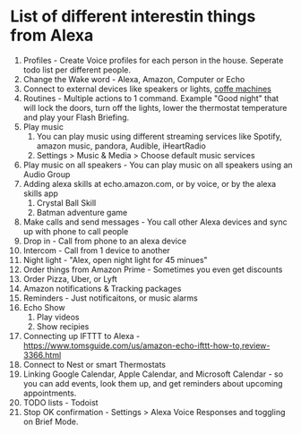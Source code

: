 # List of different interestin things from Alexa
1. Profiles - Create Voice profiles for each person in the house. Seperate todo list per different people.
1. Change the Wake word -  Alexa, Amazon, Computer or Echo
1. Connect to external devices like speakers or lights, [coffe machines](https://www.amazon.com/Behmor-Connected-Customizable-Temperature-Compatible/dp/B015PE66T4)
1. Routines - Multiple actions to 1 command. Example "Good night" that will lock the doors, turn off the lights, lower the thermostat temperature and play your Flash Briefing. 
1. Play music
    1. You can play music using different streaming services like Spotify, amazon music, pandora, Audible, iHeartRadio
    1. Settings > Music & Media > Choose default music services
1. Play music on all speakers - You can play music on all speakers using an Audio Group
1. Adding alexa skills at echo.amazon.com, or by voice, or by the alexa skills app
    1. Crystal Ball Skill
    1. Batman adventure game
1. Make calls and send messages - You call other Alexa devices and sync up with phone to call people
1. Drop in - Call from phone to an alexa device
1. Intercom - Call from 1 device to another
1. Night light - "Alex, open night light for 45 minues"
1. Order things from Amazon Prime - Sometimes you even get discounts
1. Order Pizza, Uber, or Lyft
1. Amazon notifications & Tracking packages
1. Reminders - Just notificaitons, or music alarms
1. Echo Show 
    1. Play videos
    1. Show recipies
1. Connecting up IFTTT to Alexa - https://www.tomsguide.com/us/amazon-echo-ifttt-how-to,review-3366.html 
1. Connect to Nest or smart Thermostats
1. Linking Google Calendar, Apple Calendar, and Microsoft Calendar - so you can add events, look them up, and get reminders about upcoming appointments.
1. TODO lists - Todoist
1. Stop OK confirmation - Settings > Alexa Voice Responses and toggling on Brief Mode. 
